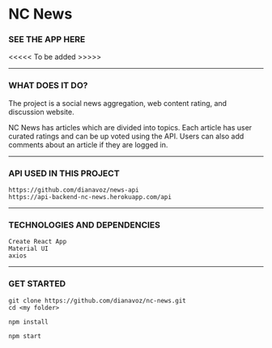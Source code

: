 # NC News 

### SEE THE APP HERE
 <<<<< To be added >>>>>

 <hr>

###  WHAT DOES IT DO?

The project is a social news aggregation, web content rating, and discussion website.

NC News has articles which are divided into topics. Each article has user curated ratings and can be up voted using the API.
Users can also add comments about an article if they are logged in.


<hr>

### API USED IN THIS PROJECT

```
https://github.com/dianavoz/news-api
https://api-backend-nc-news.herokuapp.com/api
```

<hr>

###  TECHNOLOGIES AND DEPENDENCIES

```
Create React App
Material UI
axios
```

<hr>

### GET STARTED

```
git clone https://github.com/dianavoz/nc-news.git
cd <my folder>
```

```
npm install
```

```
npm start
```

